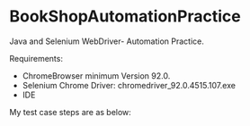 # BookShopAutomationPractice
Java and Selenium WebDriver- Automation Practice.

Requirements:
- ChromeBrowser minimum Version 92.0.
- Selenium Chrome Driver: chromedriver_92.0.4515.107.exe
- IDE 

My test case steps are as below:


